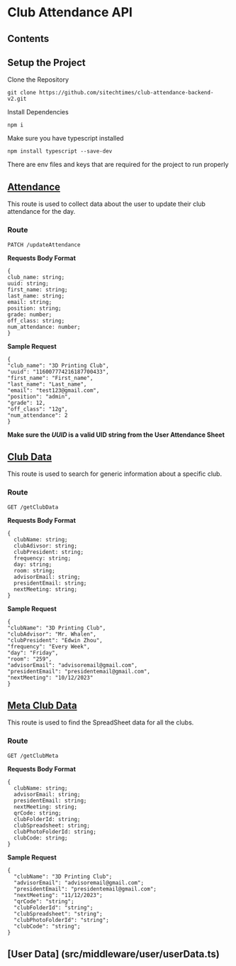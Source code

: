 # Club Attendance API

## Contents

## Setup the Project

Clone the Repository

```
git clone https://github.com/sitechtimes/club-attendance-backend-v2.git
```

Install Dependencies

```
npm i
```

Make sure you have typescript installed

```
npm install typescript --save-dev
```

There are env files and keys that are required for the project to run properly

## [Attendance](src/middleware/club/attendance.ts)

This route is used to collect data about the user to update their club attendance for the day.

### Route

```
PATCH /updateAttendance
```

**Requests Body Format**

```
{
club_name: string;
uuid: string;
first_name: string;
last_name: string;
email: string;
position: string;
grade: number;
off_class: string;
num_attendance: number;
}
```

**Sample Request**

```
{
"club_name": "3D Printing Club",
"uuid": "116007774216187700433",
"first_name": "First_name",
"last_name": "Last_name",
"email": "test123@gmail.com",
"position": "admin",
"grade": 12,
"off_class": "12g",
"num_attendance": 2
}
```

**Make sure the _UUID_ is a valid UID string from the User Attendance Sheet**

## [Club Data](src/middleware/club/clubData.ts)

This route is used to search for generic information about a specific club.

### Route

```
GET /getClubData
```

**Requests Body Format**

```
{
  clubName: string;
  clubAdivsor: string;
  clubPresident: string;
  frequency: string;
  day: string;
  room: string;
  advisorEmail: string;
  presidentEmail: string;
  nextMeeting: string;
}
```

**Sample Request**

```
{
"clubName": "3D Printing Club",
"clubAdvisor": "Mr. Whalen",
"clubPresident": "Edwin Zhou",
"frequency": "Every Week",
"day": "Friday",
"room": "259",
"advisorEmail": "advisoremail@gmail.com",
"presidentEmail": "presidentemail@gmail.com",
"nextMeeting": "10/12/2023"
}
```

## [Meta Club Data](src/middleware/club/clubMeta.ts)

This route is used to find the SpreadSheet data for all the clubs.

### Route

```
GET /getClubMeta
```

**Requests Body Format**

```
{
  clubName: string;
  advisorEmail: string;
  presidentEmail: string;
  nextMeeting: string;
  qrCode: string;
  clubFolderId: string;
  clubSpreadsheet: string;
  clubPhotoFolderId: string;
  clubCode: string;
}
```

**Sample Request**

```
{
  "clubName": "3D Printing Club";
  "advisorEmail": "advisoremail@gmail.com";
  "presidentEmail": "presidentemail@gmail.com";
  "nextMeeting": "11/12/2023";
  "qrCode": "string";
  "clubFolderId": "string";
  "clubSpreadsheet": "string";
  "clubPhotoFolderId": "string";
  "clubCode": "string";
}
```

## [User Data] (src/middleware/user/userData.ts)
